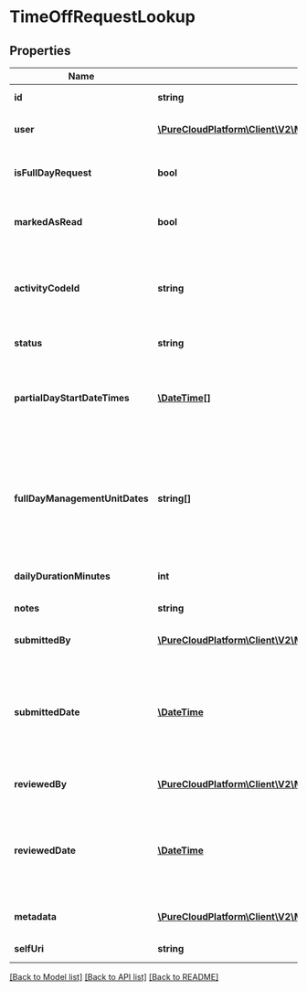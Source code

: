 # TimeOffRequestLookup

## Properties
Name | Type | Description | Notes
------------ | ------------- | ------------- | -------------
**id** | **string** | The id of the time off request | 
**user** | [**\PureCloudPlatform\Client\V2\Model\User**](User.md) | The user that the time off request belongs to | 
**isFullDayRequest** | **bool** | Whether this is a full day request (false means partial day) | [optional] 
**markedAsRead** | **bool** | Whether this request has been marked as read by the agent | [optional] 
**activityCodeId** | **string** | The ID of the activity code associated with this time off request. Activity code must be of the TimeOff category | [optional] 
**status** | **string** | The status of this time off request | [optional] 
**partialDayStartDateTimes** | [**\DateTime[]**](\DateTime.md) | A set of start date-times in ISO-8601 format for partial day requests.  Will be not empty if isFullDayRequest &#x3D;&#x3D; false | [optional] 
**fullDayManagementUnitDates** | **string[]** | A set of dates in yyyy-MM-dd format.  Should be interpreted in the management unit&#39;s configured time zone.  Will be not empty if isFullDayRequest &#x3D;&#x3D; true | [optional] 
**dailyDurationMinutes** | **int** | The daily duration of this time off request in minutes | [optional] 
**notes** | **string** | Notes about the time off request | [optional] 
**submittedBy** | [**\PureCloudPlatform\Client\V2\Model\User**](User.md) | The user who submitted this time off request | [optional] 
**submittedDate** | [**\DateTime**](\DateTime.md) | The timestamp when this request was submitted. Date time is represented as an ISO-8601 string. For example: yyyy-MM-ddTHH:mm:ss.SSSZ | [optional] 
**reviewedBy** | [**\PureCloudPlatform\Client\V2\Model\User**](User.md) | The user who reviewed this time off request | [optional] 
**reviewedDate** | [**\DateTime**](\DateTime.md) | The timestamp when this request was reviewed. Date time is represented as an ISO-8601 string. For example: yyyy-MM-ddTHH:mm:ss.SSSZ | [optional] 
**metadata** | [**\PureCloudPlatform\Client\V2\Model\WfmVersionedEntityMetadata**](WfmVersionedEntityMetadata.md) | The version metadata of the time off request | [optional] 
**selfUri** | **string** | The URI for this object | [optional] 

[[Back to Model list]](../README.md#documentation-for-models) [[Back to API list]](../README.md#documentation-for-api-endpoints) [[Back to README]](../README.md)


